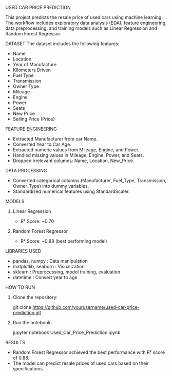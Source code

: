 USED CAR PRICE PREDICTION

This project predicts the resale price of used cars using machine learning. The workflow includes exploratory data analysis (EDA), feature engineering, data preprocessing, and training models such as Linear Regression and Random Forest Regressor.

DATASET
The dataset includes the following features:
- Name
- Location
- Year of Manufacture
- Kilometers Driven
- Fuel Type
- Transmission
- Owner Type
- Mileage
- Engine
- Power
- Seats
- New Price
- Selling Price (Price)

FEATURE ENGINEERING
- Extracted Manufacturer from car Name.
- Converted Year to Car Age.
- Extracted numeric values from Mileage, Engine, and Power.
- Handled missing values in Mileage, Engine, Power, and Seats.
- Dropped irrelevant columns: Name, Location, New_Price.

DATA PROCESSING
- Converted categorical columns (Manufacturer, Fuel_Type, Transmission, Owner_Type) into dummy variables.
- Standardized numerical features using StandardScaler.

MODELS
1. Linear Regression
   - R² Score: ~0.70

2. Random Forest Regressor
   - R² Score: ~0.88 (best performing model)

LIBRARIES USED
- pandas, numpy : Data manipulation
- matplotlib, seaborn : Visualization
- sklearn : Preprocessing, model training, evaluation
- datetime : Convert year to age

HOW TO RUN
1. Clone the repository:

   git clone https://github.com/yourusername/used-car-price-prediction.git
   
2. Run the notebook:

   jupyter notebook Used_Car_Price_Prediction.ipynb

RESULTS
- Random Forest Regressor achieved the best performance with R² score of 0.88.
- The model can predict resale prices of used cars based on their specifications.
